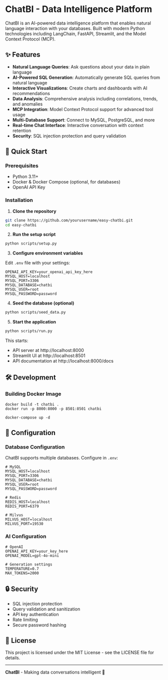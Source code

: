 # ChatBI - Data Intelligence Platform 

ChatBI is an AI-powered data intelligence platform that enables natural language interaction with your databases. Built with modern Python technologies including LangChain, FastAPI, Streamlit, and the Model Context Protocol (MCP).

## ✨ Features

- **Natural Language Queries**: Ask questions about your data in plain language
- **AI-Powered SQL Generation**: Automatically generate SQL queries from natural language
- **Interactive Visualizations**: Create charts and dashboards with AI recommendations
- **Data Analysis**: Comprehensive analysis including correlations, trends, and anomalies
- **MCP Integration**: Model Context Protocol support for advanced tool usage
- **Multi-Database Support**: Connect to MySQL, PostgreSQL, and more
- **Real-time Chat Interface**: Interactive conversation with context retention
- **Security**: SQL injection protection and query validation

## 🚀 Quick Start

### Prerequisites

- Python 3.11+
- Docker & Docker Compose (optional, for databases)
- OpenAI API Key

### Installation

1. **Clone the repository**
```bash
git clone https://github.com/yourusername/easy-chatbi.git
cd easy-chatbi
```

2. **Run the setup script**
```bash
python scripts/setup.py
```

3. **Configure environment variables**

Edit `.env` file with your settings:
```env
OPENAI_API_KEY=your_openai_api_key_here
MYSQL_HOST=localhost
MYSQL_PORT=3306
MYSQL_DATABASE=chatbi
MYSQL_USER=root
MYSQL_PASSWORD=password
```

4. **Seed the database (optional)**
```bash
python scripts/seed_data.py
```

5. **Start the application**
```bash
python scripts/run.py
```

This starts:
- API server at http://localhost:8000
- Streamlit UI at http://localhost:8501
- API documentation at http://localhost:8000/docs

## 🛠️ Development

### Building Docker Image

```shell
docker build -t chatbi .
docker run -p 8000:8000 -p 8501:8501 chatbi
```

```shell
docker-compose up -d
```

## 🔧 Configuration

### Database Configuration

ChatBI supports multiple databases. Configure in `.env`:

```env
# MySQL
MYSQL_HOST=localhost
MYSQL_PORT=3306
MYSQL_DATABASE=chatbi
MYSQL_USER=root
MYSQL_PASSWORD=password

# Redis
REDIS_HOST=localhost
REDIS_PORT=6379

# Milvus
MILVUS_HOST=localhost
MILVUS_PORT=19530
```

### AI Configuration

```env
# OpenAI
OPENAI_API_KEY=your_key_here
OPENAI_MODEL=gpt-4o-mini

# Generation settings
TEMPERATURE=0.7
MAX_TOKENS=2000
```

## 🔒 Security

- SQL injection protection
- Query validation and sanitization
- API key authentication
- Rate limiting
- Secure password hashing

## 📝 License

This project is licensed under the MIT License - see the LICENSE file for details.

---

**ChatBI** - Making data conversations intelligent 🚀